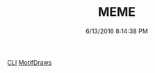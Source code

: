 ﻿---
title: MEME
date: 6/13/2016 8:14:38 PM
---

[CLI](T-MEME.CLI.html)
[MotifDraws](T-MEME.MotifDraws.html)
